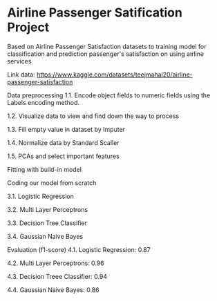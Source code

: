 # Airline Passenger Satification Project
Based on Airline Passenger Satisfaction datasets to training model for classification and prediction passenger's satisfaction on using airline services

Link data: https://www.kaggle.com/datasets/teejmahal20/airline-passenger-satisfaction

Data preprocessing
1.1. Encode object fields to numeric fields using the Labels encoding method.

1.2. Visualize data to view and find down the way to process

1.3. Fill empty value in dataset by Imputer

1.4. Normalize data by Standard Scaller

1.5. PCAs and select important features

Fitting with build-in model

Coding our model from scratch

3.1. Logistic Regression

3.2. Multi Layer Perceptrons

3.3. Decision Tree Classifier

3.4. Gaussian Naive Bayes

Evaluation (f1-score)
4.1. Logistic Regression: 0.87

4.2. Multi Layer Perceptrons: 0.96

4.3. Decision Treee Classifier: 0.94

4.4. Gaussian Naive Bayes: 0.86
